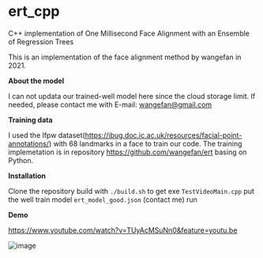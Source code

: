 # ert_cpp
C++ implementation of One Millisecond Face Alignment with an Ensemble of Regression Trees

This is an implementation of the face alignment method by wangefan in 2021.

**About the model**

I can not updata our trained-well model here since the cloud storage limit. 
If needed, please contact me with E-mail: wangefan@gmail.com

**Training data**

I used the lfpw dataset(https://ibug.doc.ic.ac.uk/resources/facial-point-annotations/) 
with 68 landmarks in a face to train our code. 
The training implemetation is in repository https://github.com/wangefan/ert basing on Python.

**Installation**

Clone the repository
build with `./build.sh` to get exe `TestVideoMain.cpp`
put the well train model `ert_model_good.json` (contact me)
run

**Demo**

https://www.youtube.com/watch?v=TUyAcMSuNn0&feature=youtu.be

![image](https://user-images.githubusercontent.com/11495311/189008050-82aabbba-6e52-43a1-b192-691434a3a78e.png)
